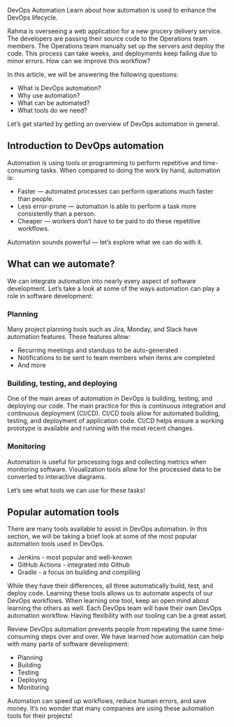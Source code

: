 DevOps Automation
Learn about how automation is used to enhance the DevOps lifecycle.

Rahma is overseeing a web application for a new grocery delivery service. The developers are passing their source code to the Operations team members. The Operations team manually set up the servers and deploy the code. This process can take weeks, and deployments keep failing due to minor errors. How can we improve this workflow?

In this article, we will be answering the following questions:

- What is DevOps automation?
- Why use automation?
- What can be automated?
- What tools do we need?

Let’s get started by getting an overview of DevOps automation in general.

## Introduction to DevOps automation

Automation is using tools or programming to perform repetitive and time-consuming tasks. When compared to doing the work by hand, automation is:

- Faster — automated processes can perform operations much faster than people.
- Less error-prone — automation is able to perform a task more consistently than a person.
- Cheaper — workers don’t have to be paid to do these repetitive workflows.

Automation sounds powerful — let’s explore what we can do with it.

## What can we automate?

We can integrate automation into nearly every aspect of software development. Let’s take a look at some of the ways automation can play a role in software development:

### Planning

Many project planning tools such as Jira, Monday, and Slack have automation features. These features allow:

- Recurring meetings and standups to be auto-generated
- Notifications to be sent to team members when items are completed
- And more

### Building, testing, and deploying

One of the main areas of automation in DevOps is building, testing, and deploying our code. The main practice for this is continuous integration and continuous deployment (CI/CD). CI/CD tools allow for automated building, testing, and deployment of application code. CI/CD helps ensure a working prototype is available and running with the most recent changes.

### Monitoring

Automation is useful for processing logs and collecting metrics when monitoring software. Visualization tools allow for the processed data to be converted to interactive diagrams.

Let’s see what tools we can use for these tasks!

## Popular automation tools

There are many tools available to assist in DevOps automation. In this section, we will be taking a brief look at some of the most popular automation tools used in DevOps.

- Jenkins - most popular and well-known
- GitHub Actions - integrated into Github
- Gradle - a focus on building and compiling

While they have their differences, all three automatically build, test, and deploy code. Learning these tools allows us to automate aspects of our DevOps workflows. When learning one tool, keep an open mind about learning the others as well. Each DevOps team will have their own DevOps automation workflow. Having flexibility with our tooling can be a great asset.

Review
DevOps automation prevents people from repeating the same time-consuming steps over and over. We have learned how automation can help with many parts of software development:

- Planning
- Building
- Testing
- Deploying
- Monitoring

Automation can speed up workflows, reduce human errors, and save money. It’s no wonder that many companies are using these automation tools for their projects!
